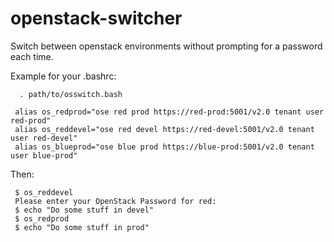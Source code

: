 openstack-switcher
==================

Switch between openstack environments without prompting for a password each time.

Example for your .bashrc:
     
      . path/to/osswitch.bash
     
     alias os_redprod="ose red prod https://red-prod:5001/v2.0 tenant user red-prod"
     alias os_reddevel="ose red devel https://red-devel:5001/v2.0 tenant user red-devel"
     alias os_blueprod="ose blue prod https://blue-prod:5001/v2.0 tenant user blue-prod"

Then:

     $ os_reddevel
     Please enter your OpenStack Password for red:
     $ echo "Do some stuff in devel"
     $ os_redprod
     $ echo "Do some stuff in prod"
